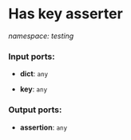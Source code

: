 # Has key asserter

_namespace: testing_

### Input ports:

* __dict__: ` any `


* __key__: ` any `

### Output ports:

* __assertion__: ` any `

